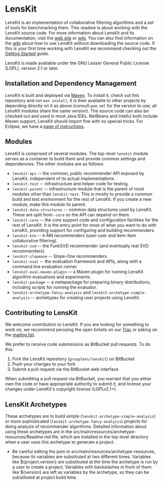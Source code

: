 # LensKit

LensKit is an implementation of collaborative filtering algorithms and
a set of tools for benchmarking them.  This readme is about working with
the LensKit source code.  For more information about
LensKit and its documentation, visit the [web site][] or [wiki][].  You 
can also find information on the [wiki][] about how to use LensKit 
without downloading the source code.  If this is your first time working
with LensKit we recommend checking out the [Getting Started][] guide.

[web site]: http://lenskit.grouplens.org
[wiki]: http://bitbucket.org/grouplens/lenskit/wiki/
[Getting Started]: http://bitbucket.org/grouplens/lenskit/wiki/GettingStarted
[mailing list]: https://wwws.cs.umn.edu/mm-cs/listinfo/lenskit

LensKit is made available under the GNU Lesser General Public License
(LGPL), version 2.1 or later.

## Installation and Dependency Management

LensKit is built and deployed via [Maven][].  To install it, check out
this repository and run `mvn install`; it is then available to other projects by
depending directly on it as above (consult `pom.xml` for the version to use; all LensKit
modules share the same version).  The source code can also be checked out and used
in most Java IDEs.  NetBeans and IntelliJ both include Maven support, LensKit should import
fine with no special tricks.  For Eclipse, we have a [page of instructions][UsingEclipse].

[Maven]: http://maven.apache.org
[UsingEclipse]: https://bitbucket.org/grouplens/lenskit/wiki/UsingEclipse

## Modules

LensKit is comprised of several modules.  The top-level `lenskit`
module serves as a container to build them and provide common settings
and dependencies.  The other modules are as follows:

* `lenskit-api` -- the common, public recommender API exposed by LensKit, independent
  of its actual implementations.
* `lenskit-test` -- infrastructure and helper code for testing.
* `lenskit-parent` -- infrastructure module that is the parent of most modules other than
  `lenskit-test`.  This is mostly to provide a common build and test environment for the
  rest of LensKit.  If you create a new module, make this module its parent.
* `lenskit-data-structures` -- common data structures used by LensKit.
  These are split from `-core` so the API can depend on them.
* `lenskit-core` -- the core support code and configuration facilities for
  the rest of LensKit. It is the entry point for most of what you want to do with
  LensKit, providing support for configuring and building recommenders.
* `lenskit-knn` -- k-NN recommenders (user-user and item-item collaborative
  filtering).
* `lenskit-svd` -- the FunkSVD recommender (and eventually real SVD recommenders).
* `lenskit-slopeone` -- Slope-One recommenders.
* `lenskit-eval` -- the evaluation framework and APIs, along with a command line
  evaluation runner.
* `lenskit-eval-maven-plugin` -- a Maven plugin for running LensKit algorithm evaluations
  and experiments.
* `lenskit-package` -- a metapackage for preparing binary distributions, including
  scripts for running the evaluator.
* `lenskit-archetype-fancy-analysis` and `lenskit-archetype-simple-analysis` -- archetypes for creating user projects using LensKit.
  
## Contributing to LensKit
  
We welcome contribution to LensKit.  If you are looking for something
to work on, we recommend perusing the open tickets on our [Trac][wiki]
or asking on the [mailing list][].

We prefer to receive code submissions as BitBucket pull requests.  To
do this:

1. Fork the LensKit repository (`grouplens/lenskit`) on BitBucket
2. Push your changes to your fork
3. Submit a pull request via the BitBucket web interface
   
When submitting a pull request via BitBucket, you warrant that you
either own the code or have appropriate authority to submit it, and
license your changes under LensKit's copyright license (LGPLv2.1+).

## LensKit Archetypes

These archetypes are to build simple
(`lenskit-archetype-simple-analysis`) or more sophisticated
(`lenskit-archetype-fancy-analysis`) projects for doing analysis of
recommender algorithms.  Detailed information about using these
archetypes are in the src/main/resources/archetype-resources/Readme.md
file, which are installed in the top-level directory when a user uses
this archetype to generate a project.

* Be careful editing the pom in src/main/resources/archetype-resources, 
  because its variables are substituted
  at two different times.  Variables like ${project.version} are
  substituted at the time the archetype is run by a user to create a
  project.  Variables with backslashes in front of them like
  \${version} are left as variables by the archetype, so they can be
  substituted at project build time.

